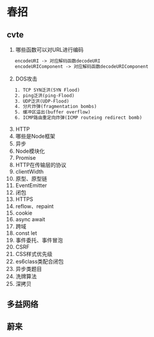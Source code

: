 # 春招

## cvte

1. 哪些函数可以对URL进行编码

```html
   encodeURI -> 对应解码函数decodeURI
   encodeURIComponent -> 对应解码函数decodeURIComponent
```

2. DOS攻击

```html
   1. TCP SYN泛洪(SYN Flood)
   2. ping泛洪(ping-Flood)
   3. UDP泛洪(UDP-Flood)
   4. 分片炸弹(fragmentation bombs)
   5. 缓冲区溢出(buffer overflow)
   6. ICMP路由重定向炸弹(ICMP routeing redirect bomb)
```

3. HTTP
5. 哪些是Node框架
6. 异步
7. Node模块化
8. Promise
9. HTTP在传输层的协议
10. clientWidth
11. 原型、原型链
12. EventEmitter
13. 闭包
14. HTTPS
15. reflow、repaint
16. cookie
17. async await
18. 跨域
19. const let
20. 事件委托、事件冒泡
21. CSRF
22. CSS样式优先级
23. es6class类配合闭包
24. 异步类题目
25. 洗牌算法
26. 深拷贝


## 多益网络


## 蔚来



